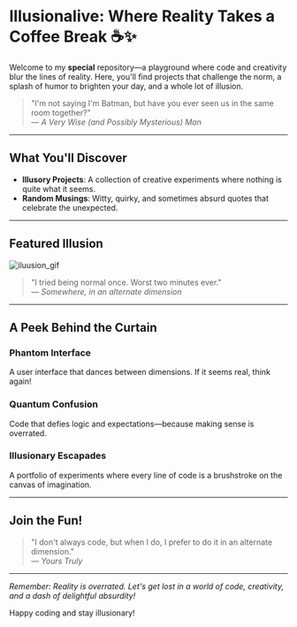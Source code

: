# Illusionalive: Where Reality Takes a Coffee Break ☕️✨

Welcome to my **special** repository—a playground where code and creativity blur the lines of reality. Here, you'll find projects that challenge the norm, a splash of humor to brighten your day, and a whole lot of illusion.

> "I'm not saying I'm Batman, but have you ever seen us in the same room together?"  
> — *A Very Wise (and Possibly Mysterious) Man*

---

## What You'll Discover

- **Illusory Projects**: A collection of creative experiments where nothing is quite what it seems.
- **Random Musings**: Witty, quirky, and sometimes absurd quotes that celebrate the unexpected.

---

## Featured Illusion

![iluusion_gif](https://media4.giphy.com/media/v1.Y2lkPTc5MGI3NjExcGNndWM5czhwMGk4OHIxbjl1cHl2azJmd3h2NnZkcmJndjA2bzBzdSZlcD12MV9pbnRlcm5hbF9naWZfYnlfaWQmY3Q9Zw/d09xZLj1wgWuQ/giphy.gif)

> "I tried being normal once. Worst two minutes ever."  
> — *Somewhere, in an alternate dimension*

---

## A Peek Behind the Curtain

### Phantom Interface
A user interface that dances between dimensions. If it seems real, think again!

### Quantum Confusion
Code that defies logic and expectations—because making sense is overrated.

### Illusionary Escapades
A portfolio of experiments where every line of code is a brushstroke on the canvas of imagination.

---

## Join the Fun!

> "I don't always code, but when I do, I prefer to do it in an alternate dimension."  
> — *Yours Truly*

---

*Remember: Reality is overrated. Let's get lost in a world of code, creativity, and a dash of delightful absurdity!*

Happy coding and stay illusionary!
